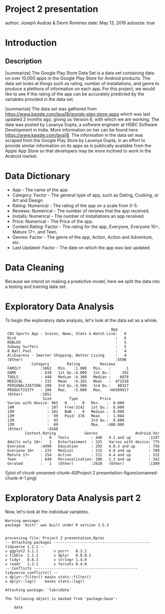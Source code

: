 
Project 2 presentation
===
author: Joseph Audras & Devin Romines
date: May 13, 2019
autosize: true


Introduction
===

## Description
[summarize]
The Google Play Store Data Set is a data set containing data on over 10,000 apps in the Google Play Store for Android products. The data set looks at things such as rating, number of installations, and genre to produce a plethora of information on each app. For this project, we would like to see if the rating of the app can be accurately predicted by the variables provided in the data set.

[summarize]
The data set was gathered from https://www.kaggle.com/lava18/google-play-store-apps which was last updated 2 months ago, giving us Version 6, with which we are working.  The data was posted by Lavanya Gupta, a software engineer at HSBC Software Development in India.  More information on her can be found here https://www.kaggle.com/lava18.  The information in the data set was scraped from the Google Play Store by Lavanya Gupta, in an effort to provide similar information on its apps as is publically available from the Apple App Store so that developers may be more inclined to work in the Android market.




Data Dictionary
===

* App - The name of the app.
* Category: Factor - The general type of app, such as Dating, Cooking, or Art and Design
* Rating: Numerical - The rating of the app on a scale from 0-5.
* Reviews: Numerical - The number of reviews that the app received.
* Installs: Numerical - The number of installations an app received.
* Price: Numerical - The Price of the app.
* Content.Rating: Factor - The rating for the app, Everyone, Everyone 10+, Mature 17+, and Teen.
* Genres: Factor - The genre of the app, Action, Action and Adventure, etc.
* Last.Updated: Factor - The date on which the app was last updated


Data Cleaning
===



Because we intend on making a predictive model, here we split the data into a testing and training data set.



Exploratory Data Analysis
===


To begin the exploratory data analysis, let's look at the data set as a whole.


```
                                                App      
 CBS Sports App - Scores, News, Stats & Watch Live:   6  
 Nick                                             :   6  
 ROBLOX                                           :   5  
 Subway Surfers                                   :   5  
 8 Ball Pool                                      :   4  
 AliExpress - Smarter Shopping, Better Living     :   4  
 (Other)                                          :5590  
            Category        Rating         Reviews        
 FAMILY         :1062   Min.   :1.000   Min.   :       1  
 GAME           : 638   1st Qu.:4.000   1st Qu.:     192  
 TOOLS          : 440   Median :4.300   Median :    6078  
 MEDICAL        : 215   Mean   :4.191   Mean   :  471539  
 PERSONALIZATION: 208   3rd Qu.:4.500   3rd Qu.:   80327  
 PRODUCTIVITY   : 206   Max.   :5.000   Max.   :66509917  
 (Other)        :2851                                     
                 Size        Type          Price        
 Varies with device: 965   0   :   0   Min.   :  0.000  
 14M               : 107   Free:5242   1st Qu.:  0.000  
 15M               : 101   NaN :   0   Median :  0.000  
 13M               :  99   Paid: 378   Mean   :  1.084  
 11M               :  93               3rd Qu.:  0.000  
 12M               :  89               Max.   :400.000  
 (Other)           :4166                                
         Content.Rating             Genres                 Android.Ver  
                :   0   Tools          : 440   4.1 and up        :1197  
 Adults only 18+:   2   Entertainment  : 325   Varies with device: 775  
 Everyone       :4490   Education      : 293   4.0.3 and up      : 756  
 Everyone 10+   : 225   Medical        : 215   4.0 and up        : 709  
 Mature 17+     : 254   Action         : 211   4.4 and up        : 532  
 Teen           : 648   Personalization: 208   2.3 and up        : 342  
 Unrated        :   1   (Other)        :3928   (Other)           :1309  
```

![plot of chunk unnamed-chunk-4](Project 2 presentation-figure/unnamed-chunk-4-1.png)


Exploratory Data Analysis part 2
===

Now, let's look at the individual variables.








```
Warning message:
package 'knitr' was built under R version 3.5.3 


processing file: Project 2 presentation.Rpres
-- Attaching packages -------------------------------------------- tidyverse 1.2.1 --
v ggplot2 3.1.1       v purrr   0.3.2  
v tibble  2.1.1       v dplyr   0.8.0.1
v tidyr   0.8.3       v stringr 1.4.0  
v readr   1.3.1       v forcats 0.4.0  
-- Conflicts ----------------------------------------------- tidyverse_conflicts() --
x dplyr::filter() masks stats::filter()
x dplyr::lag()    masks stats::lag()

Attaching package: 'lubridate'

The following object is masked from 'package:base':

    date
```
